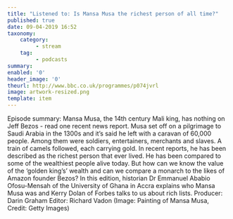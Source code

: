 ```yaml
---
title: "Listened to: Is Mansa Musa the richest person of all time?"
published: true
date: 09-04-2019 16:52
taxonomy:
    category:
         - stream
    tag:
         - podcasts
summary:
enabled: '0'
header_image: '0'
theurl: http://www.bbc.co.uk/programmes/p074jvrl
image: artwork-resized.png
template: item
---
```

 
Episode summary: Mansa Musa, the 14th century Mali king, has nothing on Jeff Bezos - read one recent news report. Musa set off on a pilgrimage to Saudi Arabia in the 1300s and it’s said he left with a caravan of 60,000 people. Among them were soldiers, entertainers, merchants and slaves. A train of camels followed, each carrying gold. In recent reports, he has been described as the richest person that ever lived. He has been compared to some of the wealthiest people alive today. But how can we know the value of the ‘golden king’s’ wealth and can we compare a monarch to the likes of Amazon founder Bezos? In this edition, historian Dr Emmanuel Ababio Ofosu-Mensah of the University of Ghana in Accra explains who Mansa Musa was and Kerry Dolan of Forbes talks to us about rich lists. Producer: Darin Graham Editor: Richard Vadon (Image: Painting of Mansa Musa, Credit: Getty Images)
